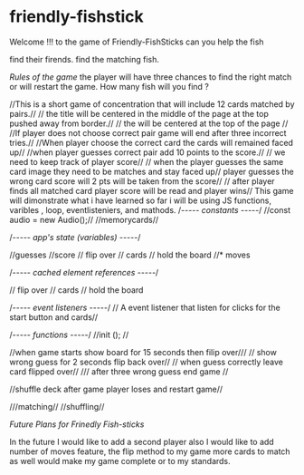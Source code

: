 # friendly-fishstick
Welcome !!! to the game of Friendly-FishSticks can you help the fish 

find their firends.
find the matching fish. 

*Rules of the game* 
the player will have three chances to find the right match or will restart the game. How many fish will you find ?

//This is a short game of concentration that will include 12 cards matched by pairs.//
// the title will be centered in the middle of the page at the top pushed away from border.//
// the  will be centered at the top of the page // 
//If player does not  choose correct pair game will end after three incorrect tries.// 
//When player choose the correct card the cards will remained faced up//
//when player guesses correct pair add 10 points to the score.//
// we need to keep track of player  score// 
// when the player guesses the same card image they need to be matches and stay faced up// 
player guesses the wrong card score will 2 pts will be taken from the score//
// after player finds all matched card player score will be read and player wins//
This game will dimonstrate what i have learned so far i will be using JS functions, varibles , loop, eventlisteniers, and mathods. 
/*----- constants -----*/
//const audio = new Audio();//
//memorycards//


/*----- app's state (variables) -----*/

//guesses 
//score
// flip over
// cards
// hold the board 
//* moves 


/*----- cached element references -----*/

// flip over
// cards
// hold the board 


/*----- event listeners -----*/
// A event listener that listen for clicks for the start button and cards//

/*----- functions -----*/
//init ();
// 

//when game starts show board for 15 seconds then filip over///
// show wrong guess for 2 seconds flip back over//
// when guess correctly leave card flipped over//
/// after three wrong guess end game //

//shuffle deck after game player loses and restart game//

///matching//
//shuffling//


*Future Plans for Frinedly Fish-sticks*

In the future I would like to add a second player also I would like to add number of moves feature, the flip method to my game more cards to match as well would make my game complete or to my standards.  